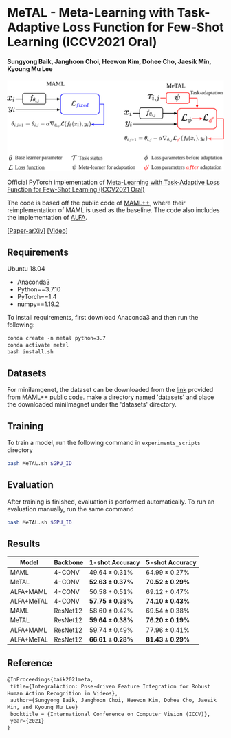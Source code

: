 # MeTAL - Meta-Learning with Task-Adaptive Loss Function for Few-Shot Learning (ICCV2021 Oral)
#### Sungyong Baik, Janghoon Choi, Heewon Kim, Dohee Cho, Jaesik Min, Kyoung Mu Lee

![](img/MeTAL_overview.png)

Official PyTorch implementation of [Meta-Learning with Task-Adaptive Loss Function for Few-Shot Learning (ICCV2021 Oral)](https://openaccess.thecvf.com/content/ICCV2021/papers/Baik_Meta-Learning_With_Task-Adaptive_Loss_Function_for_Few-Shot_Learning_ICCV_2021_paper.pdf)

The code is based off the public code of [MAML++](https://github.com/AntreasAntoniou/HowToTrainYourMAMLPytorch), where their reimplementation of MAML is used as the baseline.
The code also includes the implementation of [ALFA](https://github.com/baiksung/ALFA).

\[[Paper-arXiv](http://arxiv.org/abs/2110.03909)\] \[[Video](https://youtu.be/LHpNSSPsq_Y)\]

## Requirements

Ubuntu 18.04
- Anaconda3
- Python==3.7.10
- PyTorch==1.4
- numpy==1.19.2

To install requirements, first download Anaconda3 and then run the following:
```setup
conda create -n metal python=3.7
conda activate metal
bash install.sh
```

## Datasets
For miniIamgenet, the dataset can be downloaded from the [link](https://drive.google.com/file/d/1qQCoGoEJKUCQkk8roncWH7rhPN7aMfBr/view) provided from [MAML++ public code](https://github.com/AntreasAntoniou/HowToTrainYourMAMLPytorch).
make a directory named 'datasets' and place the downloaded miniImagnet under the 'datasets' directory.

## Training

To train a model, run the following command in `experiments_scripts` directory

```bash
bash MeTAL.sh $GPU_ID
```

## Evaluation

After training is finished, evaluation is performed automatically.
To run an evaluation manually, run the same command

```bash
bash MeTAL.sh $GPU_ID
```

## Results

|   Model   | Backbone |   1-shot Accuracy   |   5-shot Accuracy   |
|-----------|----------|---------------------|---------------------|
|MAML       |  4-CONV  |   49.64 &plusmn; 0.31%   |   64.99 &plusmn; 0.27%   |
|MeTAL      |  4-CONV  | **52.63 &plusmn; 0.37%** | **70.52 &plusmn; 0.29%** |
|ALFA+MAML  |  4-CONV  |   50.58 &plusmn; 0.51%   |   69.12 &plusmn; 0.47%   |
|ALFA+MeTAL |  4-CONV  | **57.75 &plusmn; 0.38%** | **74.10 &plusmn; 0.43%** |
|MAML       | ResNet12 |   58.60 &plusmn; 0.42%   |   69.54 &plusmn; 0.38%   |
|MeTAL      | ResNet12 | **59.64 &plusmn; 0.38%** | **76.20 &plusmn; 0.19%** |
|ALFA+MAML  | ResNet12 |   59.74 &plusmn; 0.49%   |   77.96 &plusmn; 0.41%   |
|ALFA+MeTAL | ResNet12 | **66.61 &plusmn; 0.28%** | **81.43 &plusmn; 0.29%** |


## Reference
```
@InProceedings{baik2021meta,
 title={IntegralAction: Pose-driven Feature Integration for Robust Human Action Recognition in Videos},
 author={Sungyong Baik, Janghoon Choi, Heewon Kim, Dohee Cho, Jaesik Min, and Kyoung Mu Lee}
 booktitle = {International Conference on Computer Vision (ICCV)}, 
 year={2021}
}
```
